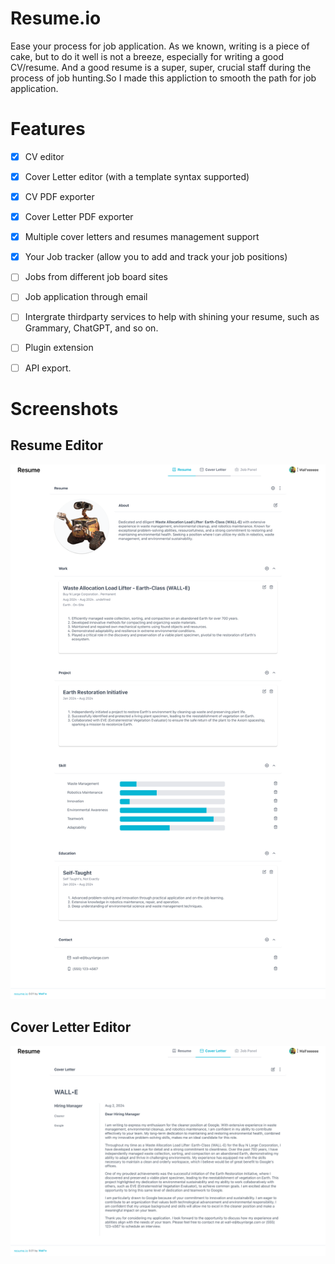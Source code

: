 # Resume.io

Ease your process for job application. As we known, writing is a piece of cake, but to do it well is not a breeze, especially for writing a good CV/resume. And a good resume is a super, super, crucial staff during the process of job hunting.So I made this appliction to smooth the path for job application. 

# Features

- [x] CV editor
- [x] Cover Letter editor (with a template syntax supported)
- [x] CV PDF exporter
- [x] Cover Letter PDF exporter
- [x] Multiple cover letters and resumes management support
- [x] Your Job tracker (allow you to add and track your job positions) 
- [ ] Jobs from different job board sites
- [ ] Job application through email
- [ ] Intergrate thirdparty services to help with shining your resume, such as Grammary, ChatGPT, and so on.
- [ ] Plugin extension
- [ ] API export.



# Screenshots

## Resume Editor

![resume editor](./docs/images/resume-page.png)

## Cover Letter Editor
![cover editor](./docs/images/cover-letter-page.png)


